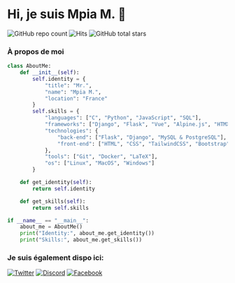 # Hi, je suis Mpia M. 👋

![GitHub repo count](https://img.shields.io/badge/dynamic/json?color=blue&label=Repo%20count&query=%24.public_repos&url=https%3A%2F%2Fapi.github.com%2Fusers%2Fcodewithmpia&style=flat-square)
![Hits](https://hits.seeyoufarm.com/api/count/incr/badge.svg?url=https%3A%2F%2Fgithub.com%2Fcodewithmpia&count_bg=%2379C83D&title_bg=%23555555&icon=&icon_color=%23E7E7E7&title=Visitors&edge_flat=true) 
![GitHub total stars](https://img.shields.io/github/stars/codewithmpia?style=flat-square&label=Total%20Stars)


### À propos de moi

~~~python
class AboutMe:
    def __init__(self):
        self.identity = {
            "title": "Mr.",
            "name": "Mpia M.",
            "location": "France"
        }
        self.skills = {
            "languages": ["C", "Python", "JavaScript", "SQL"],
            "frameworks": ["Django", "Flask", "Vue", "Alpine.js", "HTMX"],
            "technologies": {
                "back-end": ["Flask", "Django", "MySQL & PostgreSQL"],
                "front-end": ["HTML", "CSS", "TailwindCSS", "Bootstrap", "Vue", "Alpine.js", "HTMX"]
            },
            "tools": ["Git", "Docker", "LaTeX"],
            "os": ["Linux", "MacOS", "Windows"]
        }

    def get_identity(self):
        return self.identity

    def get_skills(self):
        return self.skills

if __name__ == "__main__":
    about_me = AboutMe()
    print("Identity:", about_me.get_identity())
    print("Skills:", about_me.get_skills())
~~~

### Je suis également dispo ici:

[![Twitter](https://img.shields.io/badge/Twitter-%231DA1F2.svg?&style=flat-square&logo=Twitter&logoColor=white)](https://twitter.com/votre_nom_utilisateur_twitter)
[![Discord](https://img.shields.io/badge/Discord-%237289DA.svg?&style=flat-square&logo=Discord&logoColor=white)](https://discord.gg/votre_nom_utilisateur_discord)
[![Facebook](https://img.shields.io/badge/Facebook-%231877F2.svg?&style=flat-square&logo=Facebook&logoColor=white)](https://facebook.com/votre_nom_utilisateur_facebook)

